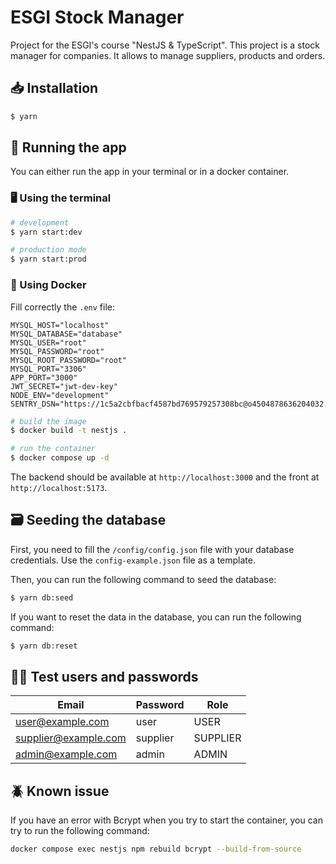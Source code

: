 # ESGI Stock Manager

Project for the ESGI's course "NestJS & TypeScript". This project is a stock manager for companies. It allows to manage suppliers, products and orders.

## 📥 Installation

```bash
$ yarn
```

## 🚀 Running the app

You can either run the app in your terminal or in a docker container.

### 🖥️ Using the terminal

```bash
# development
$ yarn start:dev

# production mode
$ yarn start:prod
```

### 🐳 Using Docker

Fill correctly the `.env` file:

```
MYSQL_HOST="localhost"
MYSQL_DATABASE="database"
MYSQL_USER="root"
MYSQL_PASSWORD="root"
MYSQL_ROOT_PASSWORD="root"
MYSQL_PORT="3306"
APP_PORT="3000"
JWT_SECRET="jwt-dev-key"
NODE_ENV="development"
SENTRY_DSN="https://1c5a2cbfbacf4587bd769579257308bc@o4504878636204032.ingest.sentry.io/4504878643675136"
```

```bash
# build the image
$ docker build -t nestjs .

# run the container
$ docker compose up -d
```

The backend should be available at `http://localhost:3000` and the front at `http://localhost:5173`.

## 🗃️ Seeding the database

First, you need to fill the `/config/config.json` file with your database credentials. Use the `config-example.json` file as a template.

Then, you can run the following command to seed the database:

```bash
$ yarn db:seed
```

If you want to reset the data in the database, you can run the following command:

```bash
$ yarn db:reset
```

## 🙋‍♂️ Test users and passwords

| Email                | Password | Role     |
| -------------------- | -------- | -------- |
| user@example.com     | user     | USER     |
| supplier@example.com | supplier | SUPPLIER |
| admin@example.com    | admin    | ADMIN    |

## 🪲 Known issue

If you have an error with Bcrypt when you try to start the container, you can try to run the following command:

```bash
docker compose exec nestjs npm rebuild bcrypt --build-from-source
```
